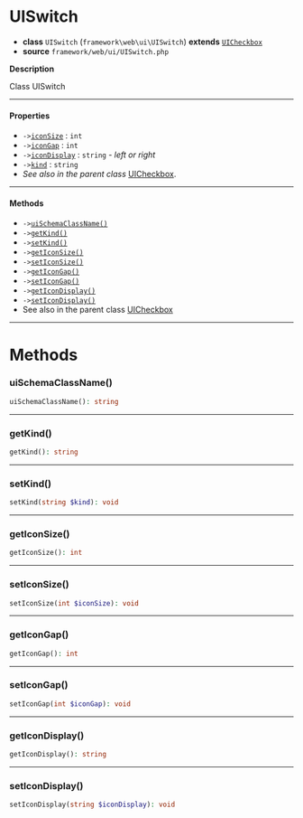 # UISwitch

- **class** `UISwitch` (`framework\web\ui\UISwitch`) **extends** [`UICheckbox`](https://github.com/jphp-group/wizard-framework/blob/master/wizard-web-ui/api-docs/classes/framework/web/ui/UICheckbox.md)
- **source** `framework/web/ui/UISwitch.php`

**Description**

Class UISwitch

---

#### Properties

- `->`[`iconSize`](#prop-iconsize) : `int`
- `->`[`iconGap`](#prop-icongap) : `int`
- `->`[`iconDisplay`](#prop-icondisplay) : `string` - _left or right_
- `->`[`kind`](#prop-kind) : `string`
- *See also in the parent class* [UICheckbox](https://github.com/jphp-group/wizard-framework/blob/master/wizard-web-ui/api-docs/classes/framework/web/ui/UICheckbox.md).

---

#### Methods

- `->`[`uiSchemaClassName()`](#method-uischemaclassname)
- `->`[`getKind()`](#method-getkind)
- `->`[`setKind()`](#method-setkind)
- `->`[`getIconSize()`](#method-geticonsize)
- `->`[`setIconSize()`](#method-seticonsize)
- `->`[`getIconGap()`](#method-geticongap)
- `->`[`setIconGap()`](#method-seticongap)
- `->`[`getIconDisplay()`](#method-geticondisplay)
- `->`[`setIconDisplay()`](#method-seticondisplay)
- See also in the parent class [UICheckbox](https://github.com/jphp-group/wizard-framework/blob/master/wizard-web-ui/api-docs/classes/framework/web/ui/UICheckbox.md)

---
# Methods

<a name="method-uischemaclassname"></a>

### uiSchemaClassName()
```php
uiSchemaClassName(): string
```

---

<a name="method-getkind"></a>

### getKind()
```php
getKind(): string
```

---

<a name="method-setkind"></a>

### setKind()
```php
setKind(string $kind): void
```

---

<a name="method-geticonsize"></a>

### getIconSize()
```php
getIconSize(): int
```

---

<a name="method-seticonsize"></a>

### setIconSize()
```php
setIconSize(int $iconSize): void
```

---

<a name="method-geticongap"></a>

### getIconGap()
```php
getIconGap(): int
```

---

<a name="method-seticongap"></a>

### setIconGap()
```php
setIconGap(int $iconGap): void
```

---

<a name="method-geticondisplay"></a>

### getIconDisplay()
```php
getIconDisplay(): string
```

---

<a name="method-seticondisplay"></a>

### setIconDisplay()
```php
setIconDisplay(string $iconDisplay): void
```
